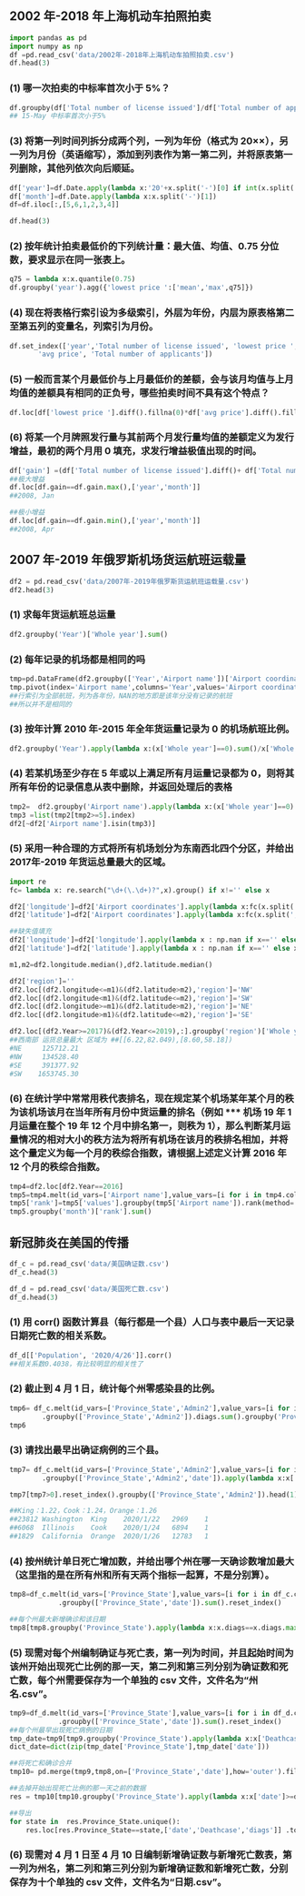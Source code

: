 ##  2002 年-2018 年上海机动车拍照拍卖

```python
import pandas as pd 
import numpy as np 
df =pd.read_csv('data/2002年-2018年上海机动车拍照拍卖.csv')
df.head(3)
```

### (1) 哪一次拍卖的中标率首次小于 5%？

```python
df.groupby(df['Total number of license issued']/df['Total number of applicants']<0.05).first()
## 15-May 中标率首次小于5%
```

### (3) 将第一列时间列拆分成两个列，一列为年份（格式为 20××），另一列为月份（英语缩写），添加到列表作为第一第二列，并将原表第一列删除，其他列依次向后顺延。


```python
df['year']=df.Date.apply(lambda x:'20'+x.split('-')[0] if int(x.split('-')[0])>=10 else  '200'+x.split('-')[0] )
df['month']=df.Date.apply(lambda x:x.split('-')[1])
df=df.iloc[:,[5,6,1,2,3,4]]
```

```python
df.head(3)
```

### (2) 按年统计拍卖最低价的下列统计量：最大值、均值、0.75 分位数，要求显示在同一张表上。

```python
q75 = lambda x:x.quantile(0.75)
df.groupby('year').agg({'lowest price ':['mean','max',q75]})
```

### (4) 现在将表格行索引设为多级索引，外层为年份，内层为原表格第二至第五列的变量名，列索引为月份。


```python
df.set_index(['year','Total number of license issued', 'lowest price ',
       'avg price', 'Total number of applicants'])
```

### (5) 一般而言某个月最低价与上月最低价的差额，会与该月均值与上月均值的差额具有相同的正负号，哪些拍卖时间不具有这个特点？

```python
df.loc[df['lowest price '].diff().fillna(0)*df['avg price'].diff().fillna(0)<0,['year','month']] 
```

### (6) 将某一个月牌照发行量与其前两个月发行量均值的差额定义为发行增益，最初的两个月用 0 填充，求发行增益极值出现的时间。

```python
df['gain'] =(df['Total number of license issued'].diff()+ df['Total number of license issued'].diff(2)).fillna(0)/2
##极大增益
df.loc[df.gain==df.gain.max(),['year','month']] 
##2008, Jan
```

```python
##极小增益
df.loc[df.gain==df.gain.min(),['year','month']] 
##2008, Apr
```

## 2007 年-2019 年俄罗斯机场货运航班运载量

```python
df2 = pd.read_csv('data/2007年-2019年俄罗斯货运航班运载量.csv')
df2.head(3)
```

### (1) 求每年货运航班总运量

```python
df2.groupby('Year')['Whole year'].sum()
```

### (2) 每年记录的机场都是相同的吗

```python
tmp=pd.DataFrame(df2.groupby(['Year','Airport name'])['Airport coordinates'].count()).reset_index()
tmp.pivot(index='Airport name',columns='Year',values='Airport coordinates')
##行索引为全部航班，列为各年份，NAN的地方即是该年分没有记录的航班
##所以并不是相同的
```

### (3) 按年计算 2010 年-2015 年全年货运量记录为 0 的机场航班比例。

```python
df2.groupby('Year').apply(lambda x:(x['Whole year']==0).sum()/x['Whole year'].count())[3:9]
```

### (4) 若某机场至少存在 5 年或以上满足所有月运量记录都为 0，则将其所有年份的记录信息从表中删除，并返回处理后的表格


```python
tmp2=  df2.groupby('Airport name').apply(lambda x:(x['Whole year']==0).sum())
tmp3 =list(tmp2[tmp2>=5].index)
df2[~df2['Airport name'].isin(tmp3)]
```

### (5) 采用一种合理的方式将所有机场划分为东南西北四个分区，并给出 2017年-2019 年货运总量最大的区域。

```python
import re
fc= lambda x: re.search("\d+(\.\d+)?",x).group() if x!='' else x 
```

```python
df2['longitude']=df2['Airport coordinates'].apply(lambda x:fc(x.split(',')[0] if x!='Not found' else '' ))
df2['latitude']=df2['Airport coordinates'].apply(lambda x:fc(x.split(',')[1] if x!='Not found' else '' ))

##缺失值填充
df2['longitude']=df2['longitude'].apply(lambda x : np.nan if x=='' else x ).fillna(method='bfill').astype('float')
df2['latitude']=df2['latitude'].apply(lambda x : np.nan if x=='' else x ).fillna(method='bfill').astype('float')
```

```python
m1,m2=df2.longitude.median(),df2.latitude.median()
```

```python
df2['region']=''
df2.loc[(df2.longitude<=m1)&(df2.latitude>m2),'region']='NW'
df2.loc[(df2.longitude<m1)&(df2.latitude<=m2),'region']='SW'
df2.loc[(df2.longitude>=m1)&(df2.latitude>m2),'region']='NE'
df2.loc[(df2.longitude>m1)&(df2.latitude<=m2),'region']='SE'
```

```python
df2.loc[(df2.Year>=2017)&(df2.Year<=2019),:].groupby('region')['Whole year'].sum()
##西南部 运货总量最大 区域为 ##[[6.22,82.049),[8.60,58.18])
#NE     125712.21
#NW     134528.40
#SE     391377.92
#SW    1653745.30
```

### (6) 在统计学中常常用秩代表排名，现在规定某个机场某年某个月的秩为该机场该月在当年所有月份中货运量的排名（例如 *** 机场 19 年 1 月运量在整个 19 年 12 个月中排名第一，则秩为 1），那么判断某月运量情况的相对大小的秩方法为将所有机场在该月的秩排名相加，并将这个量定义为每一个月的秩综合指数，请根据上述定义计算 2016 年 12 个月的秩综合指数。


```python
tmp4=df2.loc[df2.Year==2016]
tmp5=tmp4.melt(id_vars=['Airport name'],value_vars=[i for i in tmp4.columns[2:14]],value_name='values').rename(columns={'variable':'month'})
tmp5['rank']=tmp5['values'].groupby(tmp5['Airport name']).rank(method='min') ##获取飞机每月排名，相同排序时取得小值
tmp5.groupby('month')['rank'].sum()

```

## 新冠肺炎在美国的传播

```python
df_c = pd.read_csv('data/美国确证数.csv')
df_c.head(3)
```

```python
df_d = pd.read_csv('data/美国死亡数.csv')
df_d.head(3)
```

### (1) 用 corr() 函数计算县（每行都是一个县）人口与表中最后一天记录日期死亡数的相关系数。


```python
df_d[['Population', '2020/4/26']].corr()
##相关系数0.4038，有比较明显的相关性了
```

### (2) 截止到 4 月 1 日，统计每个州零感染县的比例。

```python
tmp6= df_c.melt(id_vars=['Province_State','Admin2'],value_vars=[i for i in df_c.columns[11:82]],value_name='diags').rename(columns={'variable':'date'})\
        .groupby(['Province_State','Admin2']).diags.sum().groupby('Province_State').apply(lambda x:(x==0).sum()/x.count())
tmp6
```

### (3) 请找出最早出确证病例的三个县。

```python
tmp7= df_c.melt(id_vars=['Province_State','Admin2'],value_vars=[i for i in df_c.columns[11:82]],value_name='diags').rename(columns={'variable':'date'})\
        .groupby(['Province_State','Admin2','date']).apply(lambda x:x['diags'].cumsum())

tmp7[tmp7>0].reset_index().groupby(['Province_State','Admin2']).head(1).sort_values(by='date')[:3]

##King：1.22，Cook：1.24，Orange：1.26
##23812	Washington	King	2020/1/22	2969	1
##6068	Illinois	Cook	2020/1/24	6894	1
##1829	California	Orange	2020/1/26	12783	1
```

### (4) 按州统计单日死亡增加数，并给出哪个州在哪一天确诊数增加最大（这里指的是在所有州和所有天两个指标一起算，不是分别算）。

```python
tmp8=df_c.melt(id_vars=['Province_State'],value_vars=[i for i in df_c.columns[11:]],value_name='diags').rename(columns={'variable':'date'})\
            .groupby(['Province_State','date']).sum().reset_index()

##每个州最大新增确诊和该日期
tmp8[tmp8.groupby('Province_State').apply(lambda x:x.diags==x.diags.max()).reset_index().diags]

```

### (5) 现需对每个州编制确证与死亡表，第一列为时间，并且起始时间为该州开始出现死亡比例的那一天，第二列和第三列分别为确证数和死亡数，每个州需要保存为一个单独的 csv 文件，文件名为“州名.csv”。


```python
tmp9=df_d.melt(id_vars=['Province_State'],value_vars=[i for i in df_d.columns[12:]],value_name='Deathcase').rename(columns={'variable':'date'})\
            .groupby(['Province_State','date']).sum().reset_index()
##每个州最早出现死亡病例的日期
tmp_date=tmp9[tmp9.groupby('Province_State').apply(lambda x:x['Deathcase']>0).reset_index().Deathcase].groupby('Province_State')['date'].min().reset_index()
dict_date=dict(zip(tmp_date['Province_State'],tmp_date['date']))

##将死亡和确诊合并
tmp10= pd.merge(tmp9,tmp8,on=['Province_State','date'],how='outer').fillna(0)

##去掉开始出现死亡比例的那一天之前的数据
res = tmp10[tmp10.groupby('Province_State').apply(lambda x:x['date']>=dict_date[x['Province_State'][0]]).reset_index().date]
```

```python
##导出
for state in  res.Province_State.unique():
    res.loc[res.Province_State==state,['date','Deathcase','diags']] .to_csv('data/'+state+'.csv',index=False)
```

### (6) 现需对 4 月 1 日至 4 月 10 日编制新增确证数与新增死亡数表，第一列为州名，第二列和第三列分别为新增确证数和新增死亡数，分别保存为十个单独的 csv 文件，文件名为“日期.csv”。

```python

```

```python

```
